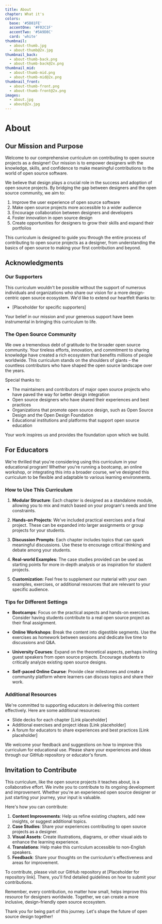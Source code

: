 ```yaml
---
title: About
chapter: What it's
colors:
  base: '#5B81FE'
  accentOne: '#F02C1F'
  accentTwo: '#5A9D8C'
  card: 'white'
thumbnail:
  - about-thumb.jpg
  - about-thumb@2x.jpg
thumbnail_back:
  - about-thumb-back.png
  - about-thumb-back@2x.png
thumbnail_mid:
  - about-thumb-mid.png
  - about-thumb-mid@2x.png
thumbnail_front:
  - about-thumb-front.png
  - about-thumb-front@2x.png
images:
  - about.jpg
  - about@2x.jpg
---
```


# About

## Our Mission and Purpose

Welcome to our comprehensive curriculum on contributing to open source projects as a designer! Our mission is to empower designers with the knowledge, skills, and confidence to make meaningful contributions to the world of open source software.

We believe that design plays a crucial role in the success and adoption of open source projects. By bridging the gap between designers and the open source community, we aim to:

1. Improve the user experience of open source software
2. Make open source projects more accessible to a wider audience
3. Encourage collaboration between designers and developers
4. Foster innovation in open source design
5. Create opportunities for designers to grow their skills and expand their portfolios

This curriculum is designed to guide you through the entire process of contributing to open source projects as a designer, from understanding the basics of open source to making your first contribution and beyond.

## Acknowledgments

### Our Supporters

This curriculum wouldn't be possible without the support of numerous individuals and organizations who share our vision for a more design-centric open source ecosystem. We'd like to extend our heartfelt thanks to:

- [Placeholder for specific supporters]

Your belief in our mission and your generous support have been instrumental in bringing this curriculum to life.

### The Open Source Community

We owe a tremendous debt of gratitude to the broader open source community. Your tireless efforts, innovation, and commitment to sharing knowledge have created a rich ecosystem that benefits millions of people worldwide. This curriculum stands on the shoulders of giants – the countless contributors who have shaped the open source landscape over the years.

Special thanks to:

- The maintainers and contributors of major open source projects who have paved the way for better design integration
- Open source designers who have shared their experiences and best practices
- Organizations that promote open source design, such as Open Source Design and the Open Design Foundation
- Educational institutions and platforms that support open source education

Your work inspires us and provides the foundation upon which we build.

## For Educators

We're thrilled that you're considering using this curriculum in your educational program! Whether you're running a bootcamp, an online workshop, or integrating this into a broader course, we've designed this curriculum to be flexible and adaptable to various learning environments.

### How to Use This Curriculum

1. **Modular Structure**: Each chapter is designed as a standalone module, allowing you to mix and match based on your program's needs and time constraints.

2. **Hands-on Projects**: We've included practical exercises and a final project. These can be expanded into larger assignments or group projects for your students.

3. **Discussion Prompts**: Each chapter includes topics that can spark meaningful discussions. Use these to encourage critical thinking and debate among your students.

4. **Real-world Examples**: The case studies provided can be used as starting points for more in-depth analysis or as inspiration for student projects.

5. **Customization**: Feel free to supplement our material with your own examples, exercises, or additional resources that are relevant to your specific audience.

### Tips for Different Settings

- **Bootcamps**: Focus on the practical aspects and hands-on exercises. Consider having students contribute to a real open source project as their final assignment.

- **Online Workshops**: Break the content into digestible segments. Use the exercises as homework between sessions and dedicate live time to discussions and Q&A.

- **University Courses**: Expand on the theoretical aspects, perhaps inviting guest speakers from open source projects. Encourage students to critically analyze existing open source designs.

- **Self-paced Online Course**: Provide clear milestones and create a community platform where learners can discuss topics and share their work.

### Additional Resources

We're committed to supporting educators in delivering this content effectively. Here are some additional resources:

- Slide decks for each chapter [Link placeholder]
- Additional exercises and project ideas [Link placeholder]
- A forum for educators to share experiences and best practices [Link placeholder]

We welcome your feedback and suggestions on how to improve this curriculum for educational use. Please share your experiences and ideas through our GitHub repository or educator's forum.

## Invitation to Contribute

This curriculum, like the open source projects it teaches about, is a collaborative effort. We invite you to contribute to its ongoing development and improvement. Whether you're an experienced open source designer or just starting your journey, your input is valuable.

Here's how you can contribute:

1. **Content Improvements**: Help us refine existing chapters, add new insights, or suggest additional topics.
2. **Case Studies**: Share your experiences contributing to open source projects as a designer.
3. **Visual Assets**: Create illustrations, diagrams, or other visual aids to enhance the learning experience.
4. **Translations**: Help make this curriculum accessible to non-English speakers.
5. **Feedback**: Share your thoughts on the curriculum's effectiveness and areas for improvement.

To contribute, please visit our GitHub repository at [Placeholder for repository link]. There, you'll find detailed guidelines on how to submit your contributions.

Remember, every contribution, no matter how small, helps improve this resource for designers worldwide. Together, we can create a more inclusive, design-friendly open source ecosystem.

Thank you for being part of this journey. Let's shape the future of open source design together!